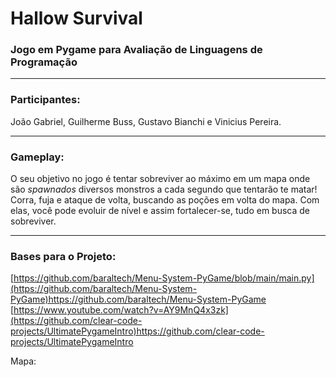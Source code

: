 # Hallow Survival
### Jogo em Pygame para Avaliação de Linguagens de Programação

---
### Participantes:
 João Gabriel, Guilherme Buss, Gustavo Bianchi e Vinicius Pereira.

---

### Gameplay:
O seu objetivo no jogo é tentar sobreviver ao máximo em um mapa onde são _spawnados_ diversos monstros a cada segundo que tentarão te matar!
Corra, fuja e ataque de volta, buscando as poções em volta do mapa. Com elas, você pode evoluir de nível e assim fortalecer-se, tudo em busca de sobreviver.

---

### Bases para o Projeto:
[https://github.com/baraltech/Menu-System-PyGame/blob/main/main.py](https://github.com/baraltech/Menu-System-PyGame)https://github.com/baraltech/Menu-System-PyGame
[https://www.youtube.com/watch?v=AY9MnQ4x3zk](https://github.com/clear-code-projects/UltimatePygameIntro)https://github.com/clear-code-projects/UltimatePygameIntro

Mapa: 
